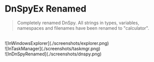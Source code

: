 # DnSpyEx Renamed
> Completely renamed DnSpy. All strings in types, variables, namespaces and filenames have been renamed to "calculator".

</br>
![InWindowsExplorer](./screenshots/explorer.png)
</br>
![InTaskManager](./screenshots/taskmgr.png)
</br>
![InDnSpyRenamed](./screenshots/dnspy.png)
